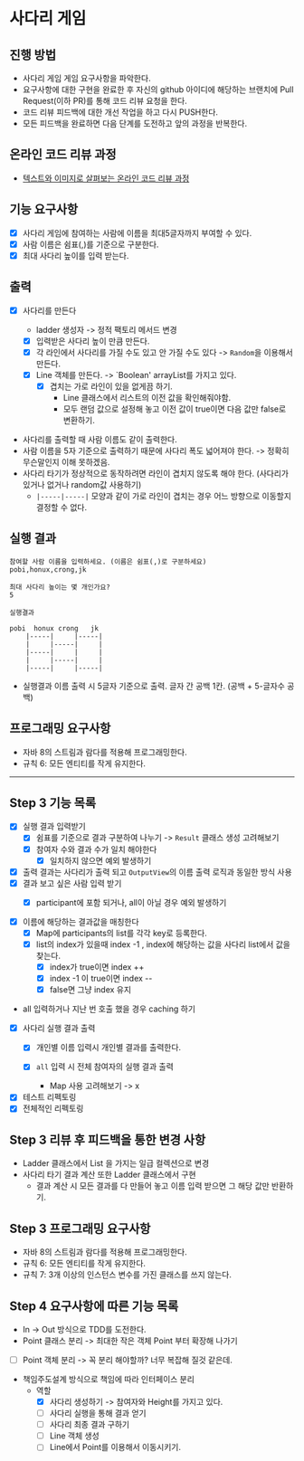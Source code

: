 # 사다리 게임
## 진행 방법
* 사다리 게임 게임 요구사항을 파악한다.
* 요구사항에 대한 구현을 완료한 후 자신의 github 아이디에 해당하는 브랜치에 Pull Request(이하 PR)를 통해 코드 리뷰 요청을 한다.
* 코드 리뷰 피드백에 대한 개선 작업을 하고 다시 PUSH한다.
* 모든 피드백을 완료하면 다음 단계를 도전하고 앞의 과정을 반복한다.

## 온라인 코드 리뷰 과정
* [텍스트와 이미지로 살펴보는 온라인 코드 리뷰 과정](https://github.com/nextstep-step/nextstep-docs/tree/master/codereview)


## 기능 요구사항
- [x] 사다리 게임에 참여하는 사람에 이름을 최대5글자까지 부여할 수 있다.
- [x] 사람 이름은 쉼표(,)를 기준으로 구분한다.
- [x] 최대 사다리 높이를 입력 받는다.

## 출력
- [x] 사다리를 만든다
  - ladder 생성자 -> 정적 팩토리 메서드 변경

  - [x] 입력받은 사다리 높이 만큼 만든다.
  - [x] 각 라인에서 사다리를 가질 수도 있고 안 가질 수도 있다 -> `Random`을 이용해서 만든다.
  - [x] Line 객체를 만든다. -> `Boolean' arrayList를 가지고 있다.
    - [x] 겹치는 가로 라인이 있을 없게끔 하기.
      - Line 클래스에서 리스트의 이전 값을 확인해줘야함.
      - 모두 랜덤 값으로 설정해 놓고 이전 값이 true이면 다음 값만 false로 변환하기.
   
- 사다리를 출력할 때 사람 이름도 같이 출력한다.
- 사람 이름을 5자 기준으로 출력하기 때문에 사다리 폭도 넓어져야 한다. -> 정확히 무슨말인지 이해 못하겠음.
- 사다리 타기가 정상적으로 동작하려면 라인이 겹치지 않도록 해야 한다. (사다리가 있거나 없거나 random값 사용하기) 
  - `|-----|-----|` 모양과 같이 가로 라인이 겹치는 경우 어느 방향으로 이동할지 결정할 수 없다.

## 실행 결과
```
참여할 사람 이름을 입력하세요. (이름은 쉼표(,)로 구분하세요)
pobi,honux,crong,jk

최대 사다리 높이는 몇 개인가요?
5

실행결과

pobi  honux crong   jk 
    |-----|     |-----|
    |     |-----|     |
    |-----|     |     |
    |     |-----|     |
    |-----|     |-----|
```
- 실행결과 이름 출력 시 5글자 기준으로 출력. 글자 간 공백 1칸. (공백 + 5-글자수 공백)

## 프로그래밍 요구사항
- 자바 8의 스트림과 람다를 적용해 프로그래밍한다.
- 규칙 6: 모든 엔티티를 작게 유지한다.
---

## Step 3 기능 목록
- [x] 실행 결과 입력받기
  - [x] 쉼표를 기준으로 결과 구분하여 나누기 -> `Result` 클래스 생성 고려해보기
  - [x] 참여자 수와 결과 수가 일치 해야한다
    - [x] 일치하지 않으면 예외 발생하기
- [x] 출력 결과는 사다리가 출력 되고 `OutputView`의 이름 출력 로직과 동일한 방식 사용
- [x] 결과 보고 싶은 사람 입력 받기
  - [x] participant에 포함 되거나, all이 아닐 경우 예외 발생하기

  
- [x] 이름에 해당하는 결과값을 매칭한다
  - [x] Map에 participants의 list를 각각 key로 등록한다.
  - [x] list의 index가 있을때 index -1 , index에 해당하는 값을 사다리 list에서 값을 찾는다.
    - [x] index가 true이면 index ++
    - [x] index -1 이 true이면 index --
    - [x] false면 그냥 index 유지
- all 입력하거나 지난 번 호출 했을 경우 caching 하기

- [x] 사다리 실행 결과 출력
  - [x] 개인별 이름 입력시 개인별 결과를 출력한다.

  - [x] `all` 입력 시 전체 참여자의 실행 결과 출력
    - Map 사용 고려해보기 -> x
  
- [x] 테스트 리펙토링
- [x] 전체적인 리펙토링

## Step 3 리뷰 후 피드백을 통한 변경 사항

- Ladder 클래스에서 List<Line> 을 가지는 일급 컬렉션으로 변경
- 사다리 타기 결과 계산 또한 Ladder 클래스에서 구현
  - 결과 계산 시 모든 결과를 다 만들어 놓고 이름 입력 받으면 그 해당 값만 반환하기.


## Step 3 프로그래밍 요구사항
- 자바 8의 스트림과 람다를 적용해 프로그래밍한다.
- 규칙 6: 모든 엔티티를 작게 유지한다.
- 규칙 7: 3개 이상의 인스턴스 변수를 가진 클래스를 쓰지 않는다.

## Step 4 요구사항에 따른 기능 목록
- In -> Out 방식으로 TDD를 도전한다.
- Point 클래스 분리 -> 최대한 작은 객체 Point 부터 확장해 나가기
- [ ] Point 객체 분리 -> 꼭 분리 해야할까? 너무 복잡해 질것 같은데.


- 책임주도설계 방식으로 책임에 따라 인터페이스 분리
  - 역할
    - [x] 사다리 생성하기 -> 참여자와 Height를 가지고 있다.
    - [ ] 사다리 실행을 통해 결과 얻기
    - [ ] 사다리 최종 결과 구하기
    - [ ] Line 객체 생성
    - [ ] Line에서 Point를 이용해서 이동시키기.